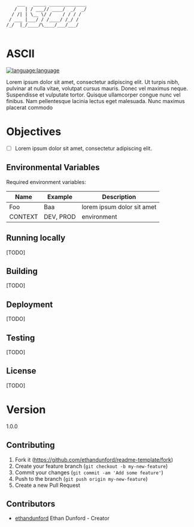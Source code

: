 ```
    ___   _____ ______________
   /   | / ___// ____/  _/  _/
  / /| | \__ \/ /    / / / /  
 / ___ |___/ / /____/ /_/ /   
/_/  |_/____/\____/___/___/   
                              
```
# ASCII

[![language:language](https://img.shields.io/badge/language-language-blue)]()


Lorem ipsum dolor sit amet, consectetur adipiscing elit. Ut turpis nibh, pulvinar at nulla vitae, volutpat cursus mauris. Donec vel maximus neque. Suspendisse et vulputate tortor. Quisque ullamcorper congue nunc vel finibus. Nam pellentesque lacinia lectus eget malesuada. Nunc maximus placerat commodo

# Objectives

- [ ] Lorem ipsum dolor sit amet, consectetur adipiscing elit.

## Environmental Variables

Required environment variables:

| Name        | Example     | Description                   |
| ----------- | -------     | ----------------------------- |
| Foo         | Baa         | lorem ipsum dolor sit amet    |
| CONTEXT     | DEV, PROD   | environment                   |  

## Running locally

[TODO]

## Building

[TODO]

## Deployment

[TODO]

## Testing

[TODO]

## License

[TODO] 

# Version

1.0.0

## Contributing

1. Fork it (<https://github.com/ethandunford/readme-template/fork>)
2. Create your feature branch (`git checkout -b my-new-feature`)
3. Commit your changes (`git commit -am 'Add some feature'`)
4. Push to the branch (`git push origin my-new-feature`)
5. Create a new Pull Request

## Contributors
- [ethandunford](https://github.com/ethandunford) Ethan Dunford - Creator
